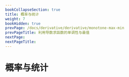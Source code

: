 ```yaml
---
bookCollapseSection: true
title: 概率与统计
weight: 7
bookHidden: true
prevPage: /docs/derivative/derivative/monotone-max-min
prevPageTitle: 利用导数求函数的单调性与最值
nextPage: 
nextPageTitle: 
---
```


# 概率与统计

